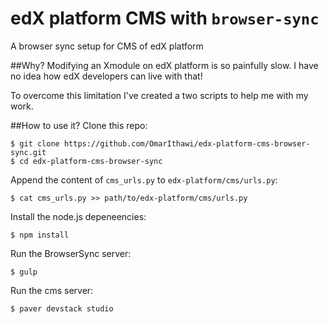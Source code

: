 # edX platform CMS with `browser-sync`
A browser sync setup for CMS of edX platform 

##Why?
Modifying an Xmodule on edX platform is so painfully slow. I have no idea how edX developers can live with that!

To overcome this limitation I've created a two scripts to help me with my work.

##How to use it?
Clone this repo:

    $ git clone https://github.com/OmarIthawi/edx-platform-cms-browser-sync.git
    $ cd edx-platform-cms-browser-sync
    
Append the content of `cms_urls.py` to `edx-platform/cms/urls.py`:

    $ cat cms_urls.py >> path/to/edx-platform/cms/urls.py


Install the node.js depeneencies:

    $ npm install
   
Run the BrowserSync server:

    $ gulp


Run the cms server:

    $ paver devstack studio
